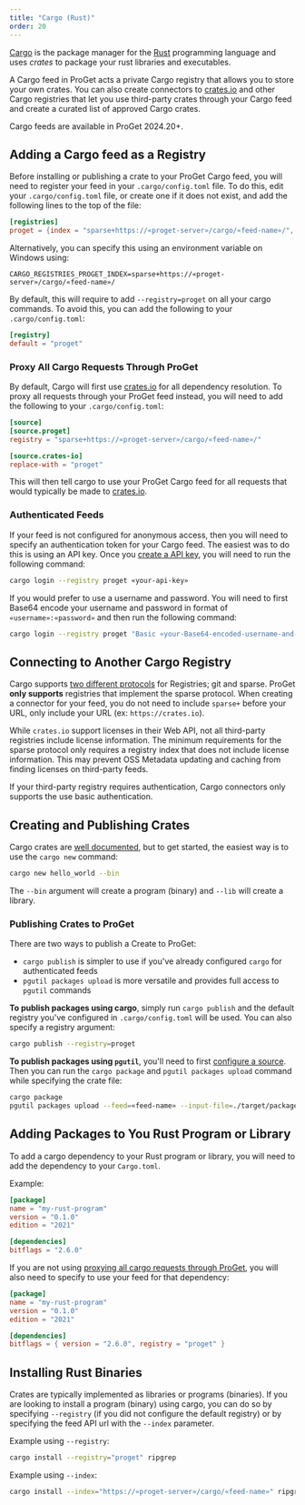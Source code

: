 ```yaml
---
title: "Cargo (Rust)"
order: 20
---
```


[Cargo](https://doc.rust-lang.org/cargo/index.html) is the package manager for the [Rust](https://www.rust-lang.org/) programming language and uses *crates* to package your rust libraries and executables.

A Cargo feed in ProGet acts a private Cargo registry that allows you to store your own crates.  You can also create connectors to [crates.io](https://crates.io) and other Cargo registries that let you use third-party crates through your Cargo feed and create a curated list of approved Cargo crates.

Cargo feeds are available in ProGet 2024.20+.

## Adding a Cargo feed as a Registry
Before installing or publishing a crate to your ProGet Cargo feed, you will need to register your feed in your `.cargo/config.toml` file.  To do this, edit your `.cargo/config.toml` file, or create one if it does not exist, and add the following lines to the top of the file:

```toml
[registries]
proget = {index = "sparse+https://«proget-server»/cargo/«feed-name»/", credential-provider = "cargo:token" }
```

Alternatively, you can specify this using an environment variable on Windows using:
```plaintext
CARGO_REGISTRIES_PROGET_INDEX=sparse+https://«proget-server»/cargo/«feed-name»/
```

By default, this will require to add `--registry=proget` on all your cargo commands.  To avoid this, you can add the following to your `.cargo/config.toml`:

```toml
[registry]
default = "proget"
```

### Proxy All Cargo Requests Through ProGet
By default, Cargo will first use [crates.io](https://crates.io) for all dependency resolution.  To proxy all requests through your ProGet feed instead, you will need to add the following to your `.cargo/config.toml`:

```toml
[source]
[source.proget]
registry = "sparse+https://«proget-server»/cargo/«feed-name»/"

[source.crates-io]
replace-with = "proget"
```

This will then tell cargo to use your ProGet Cargo feed for all requests that would typically be made to [crates.io](https://crates.io).

### Authenticated Feeds

If your feed is not configured for anonymous access, then you will need to specify an authentication token for your Cargo feed.  The easiest was to do this is using an API key.  Once you [create a API key](/docs/proget/api/apikeys#creating-and-managing-api-keys), you will need to run the following command:

```bash
cargo login --registry proget «your-api-key»
```

If you would prefer to use a username and password.  You will need to first Base64 encode your username and password in format of `«username»:«password»` and then run the following command:

```bash
cargo login --registry proget "Basic «your-Base64-encoded-username-and-password»"
```

## Connecting to Another Cargo Registry

Cargo supports [two different protocols](https://doc.rust-lang.org/cargo/reference/registries.html#registry-protocols) for Registries; git and sparse.  ProGet **only supports** registries that implement the sparse protocol.  When creating a connector for your feed, you do not need to include `sparse+` before your URL, only include your URL (ex: `https://crates.io`).

While `crates.io` support licenses in their Web API, not all third-party registries include license information.  The minimum requirements for the sparse protocol only requires a registry index that does not include license information.  This may prevent OSS Metadata updating and caching from finding licenses on third-party feeds.  

If your third-party registry requires authentication, Cargo connectors only supports the use basic authentication.

## Creating and Publishing Crates

Cargo crates are [well documented](https://doc.rust-lang.org/cargo/guide/creating-a-new-project.html), but to get started, the easiest way is to use the `cargo new` command:

```bash
cargo new hello_world --bin
```

The `--bin` argument will create a program (binary) and `--lib` will create a library.

### Publishing Crates to ProGet

There are two ways to publish a Create to ProGet:
* `cargo publish` is simpler to use if you've already configured `cargo` for authenticated feeds
* `pgutil packages upload` is more versatile and provides full access to `pgutil` commands


**To publish packages using cargo**, simply run `cargo publish` and the default registry you've configured in `.cargo/config.toml` will be used. You can also specify a registry argument:

```bash
cargo publish --registry=proget
```



**To publish packages using `pgutil`**, you'll need to first [configure a source](/docs/proget/api/pgutil#sources). Then you can run the `cargo package` and `pgutil packages upload` command while specifying the crate file:
```bash
cargo package
pgutil packages upload --feed=«feed-name» --input-file=./target/package/«package-name»-«package-version».crate
```

## Adding Packages to You Rust Program or Library
To add a cargo dependency to your Rust program or library, you will need to add the dependency to your `Cargo.toml`.

Example:

```toml
[package]
name = "my-rust-program"
version = "0.1.0"
edition = "2021"

[dependencies]
bitflags = "2.6.0"
```

If you are not using [proxying all cargo requests through ProGet](#proxy-all-cargo-requests-through-proGet), you will also need to specify to use your feed for that dependency:

```toml
[package]
name = "my-rust-program"
version = "0.1.0"
edition = "2021"

[dependencies]
bitflags = { version = "2.6.0", registry = "proget" }
```

## Installing Rust Binaries
Crates are typically implemented as libraries or programs (binaries).  If you are looking to install a program (binary) using cargo, you can do so by specifying `--registry` (if you did not configure the default registry) or by specifying the feed API url with the `--index` parameter.

Example using `--registry`:

```bash
cargo install --registry="proget" ripgrep
```

Example using `--index`:

```bash
cargo install --index="https://«proget-server»/cargo/«feed-name»" ripgrep
```
